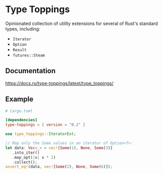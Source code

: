 # Type Toppings

Opinionated collection of utility extensions for several of Rust's standard types, including:

- `Iterator`
- `Option`
- `Result`
- `futures::Steam`

## Documentation

<https://docs.rs/type-toppings/latest/type_toppings/>

## Example

```toml
# Cargo.toml

[dependencies]
type-toppings = { version = "0.2" }
```

```rust
use type_toppings::IteratorExt;

// Map only the Some values in an iterator of Option<T>:
let data: Vec<_> = vec![Some(1), None, Some(3)]
   .into_iter()
   .map_opt(|x| x * 2)
   .collect();
assert_eq!(data, vec![Some(2), None, Some(6)]);
```
